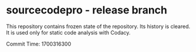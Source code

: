 # sourcecodepro - release branch

This repository contains frozen state of the repository.
Its history is cleared. It is used only for static code
analysis with Codacy.

Commit Time: 1700316300
